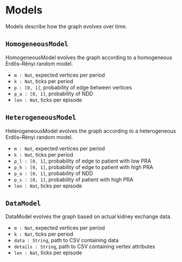 # Models

Models describe how the graph evolves over time.

## `HomogeneousModel`

HomogeneousModel evolves the graph according to a homogeneous
Erdős–Rényi random model.

* `m : Nat`, expected vertices per period
* `k : Nat`, ticks per period
* `p : [0, 1]`, probability of edge between vertices
* `p_a : [0, 1]`, probability of NDD
* `len : Nat`, ticks per episode

## `HeterogeneousModel`

HeterogeneousModel evolves the graph according to a heterogeneous
Erdős–Rényi random model.

* `m : Nat`, expected vertices per period
* `k : Nat`, ticks per period
* `p_l : [0, 1]`, probability of edge to patient with low PRA
* `p_h : [0, 1]`, probability of edge to patient with high PRA
* `p_a : [0, 1]`, probability of NDD
* `p_s : [0, 1]`, probability of patient with high PRA
* `len : Nat`, ticks per episode

## `DataModel`

DataModel evolves the graph based on actual kidney exchange data.

* `m : Nat`, expected vertices per period
* `k : Nat`, ticks per period
* `data : String`, path to CSV containing data
* `details : String`, path to CSV containing vertex attributes
* `len : Nat`, ticks per episode
